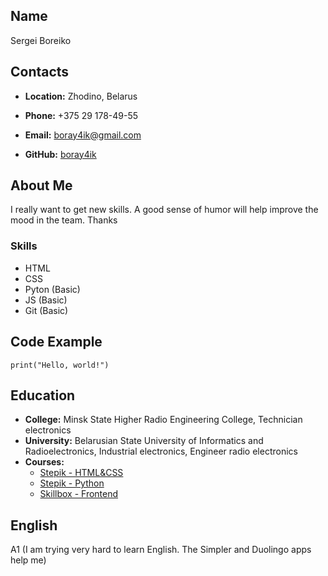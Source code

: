 ## **Name**
Sergei Boreiko
## **Contacts**
* **Location:** Zhodino, Belarus

* **Phone:** +375 29 178-49-55

* **Email:** boray4ik@gmail.com

* **GitHub:** [boray4ik](https://github.com/boray4ik)

## **About Me**
I really want to get new skills. A good sense of humor will help improve the mood in the team. Thanks
### **Skills**
* HTML
* CSS
* Pyton (Basic)
* JS (Basic)
* Git (Basic)
## **Code Example**
`print("Hello, world!")`
## **Education**
* **College:** Minsk State Higher Radio Engineering College, Technician electronics
* **University:** Belarusian State University of Informatics and Radioelectronics, Industrial electronics, Engineer radio electronics
* **Courses:**
    + [Stepik - HTML&CSS](https://stepik.org/course/38218/syllabus?auth=login)
    + [Stepik - Python](https://stepik.org/course/67/syllabus)
    + [Skillbox - Frontend](https://skillbox.ru/course/frontend-pro-expert/)
## **English**
A1 (I am trying very hard to learn English. The Simpler and Duolingo apps help me)
